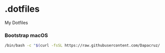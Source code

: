 # .dotfiles
My Dotfiles

### Bootstrap macOS
```bash
/bin/bash -c "$(curl -fsSL https://raw.githubusercontent.com/Dapacruz/.dotfiles/master/macos/bootstrap.sh)"
```
